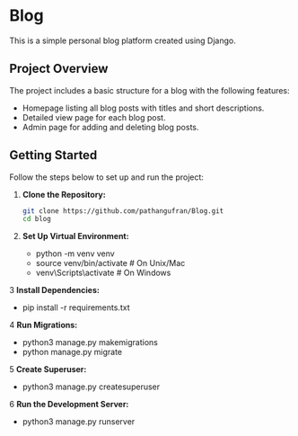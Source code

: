 # Blog

This is a simple personal blog platform created using Django.

## Project Overview

The project includes a basic structure for a blog with the following features:

- Homepage listing all blog posts with titles and short descriptions.
- Detailed view page for each blog post.
- Admin page for adding and deleting blog posts.

## Getting Started

Follow the steps below to set up and run the project:

1. **Clone the Repository:**

   ```bash
   git clone https://github.com/pathangufran/Blog.git
   cd blog

2. **Set Up Virtual Environment:**
   - python -m venv venv
   - source venv/bin/activate  # On Unix/Mac
   - venv\Scripts\activate  # On Windows

3  **Install Dependencies:**
  - pip install -r requirements.txt

4  **Run Migrations:**
  - python3 manage.py makemigrations
  - python manage.py migrate

5  **Create Superuser:**
  - python3 manage.py createsuperuser

6 **Run the Development Server:**
  - python3 manage.py runserver


